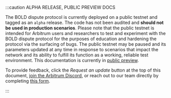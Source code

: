 :::caution ALPHA RELEASE, PUBLIC PREVIEW DOCS

The BOLD dispute protocol is currently deployed on a public testnet and tagged as an `alpha` release. The code has not been audited and **should not be used in production scenarios**.
Please note that the public testnet is intended for Arbitrum users and researchers to test and experiment with the BOLD dispute protocol for the purposes of education and hardening the protocol via the surfacing of bugs. The public testnet may be paused and its parameters updated at any time in response to scenarios that impact the network and its ability to fulfill its function as a working, reliable test environment. This documentation is currently in [public preview](../public-preview-expectations.md).

To provide feedback, click the _Request an update_ button at the top of this document, [join the Arbitrum Discord](https://discord.gg/arbitrum), or reach out to our team directly by completing [this form](http://bit.ly/3yy6EUK).

:::
